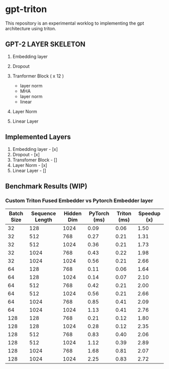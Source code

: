 # gpt-triton

This repository is an experimental worklog to implementing the gpt architecture using triton. 

## GPT-2 LAYER SKELETON

1. Embedding layer
2. Dropout
3. Tranformer Block ( x 12 )
   - layer norm
   - MHA
   - layer norm
   - linear

4. Layer Norm
5. Linear Layer


## Implemented Layers

1. Embedding layer - [x]
2. Dropout - [x]
3. Transfomer Block - []
4. Layer Norm - [x]
5. Linear Layer - []


## Benchmark Results (WIP)

### Custom Triton Fused Embedder vs Pytorch Embedder layer

| Batch Size | Sequence Length | Hidden Dim | PyTorch (ms) | Triton (ms) | Speedup (x) |
|------------|------------------|-------------|---------------|--------------|--------------|
| 32         | 128              | 1024        | 0.09          | 0.06         | 1.50         |
| 32         | 512              | 768         | 0.27          | 0.21         | 1.31         |
| 32         | 512              | 1024        | 0.36          | 0.21         | 1.73         |
| 32         | 1024             | 768         | 0.43          | 0.22         | 1.98         |
| 32         | 1024             | 1024        | 0.56          | 0.21         | 2.66         |
| 64         | 128              | 768         | 0.11          | 0.06         | 1.64         |
| 64         | 128              | 1024        | 0.14          | 0.07         | 2.10         |
| 64         | 512              | 768         | 0.42          | 0.21         | 2.00         |
| 64         | 512              | 1024        | 0.56          | 0.21         | 2.66         |
| 64         | 1024             | 768         | 0.85          | 0.41         | 2.09         |
| 64         | 1024             | 1024        | 1.13          | 0.41         | 2.76         |
| 128        | 128              | 768         | 0.21          | 0.12         | 1.80         |
| 128        | 128              | 1024        | 0.28          | 0.12         | 2.35         |
| 128        | 512              | 768         | 0.83          | 0.40         | 2.06         |
| 128        | 512              | 1024        | 1.12          | 0.39         | 2.89         |
| 128        | 1024             | 768         | 1.68          | 0.81         | 2.07         |
| 128        | 1024             | 1024        | 2.25          | 0.83         | 2.72         |
